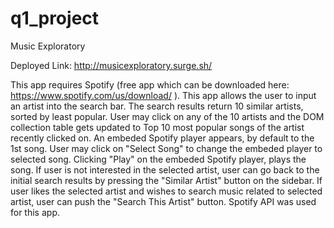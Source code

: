 # q1_project
Music Exploratory

Deployed Link: http://musicexploratory.surge.sh/

This app requires Spotify (free app which can be downloaded here: https://www.spotify.com/us/download/ ). 
This app allows the user to input an artist into the search bar.
The search results return 10 similar artists, sorted by least popular. 
User may click on any of the 10 artists and the DOM collection table gets updated to Top 10 most popular songs of the artist recently clicked on. 
An embeded Spotify player appears, by default to the 1st song.
User may click on "Select Song" to change the embeded player to selected song.
Clicking "Play" on the embeded Spotify player, plays the song.
If user is not interested in the selected artist, user can go back to the initial search results by pressing the "Similar Artist" button on the sidebar.
If user likes the selected artist and wishes to search music related to selected artist, user can push the "Search This Artist" button. 
Spotify API was used for this app. 
